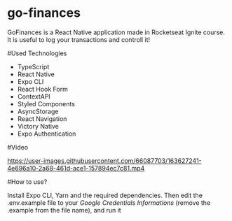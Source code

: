 # go-finances
GoFinances is a React Native application made in Rocketseat Ignite course. It is useful to log your transactions and controll it!

#Used Technologies

- TypeScript
- React Native
- Expo CLI
- React Hook Form
- ContextAPI
- Styled Components
- AsyncStorage
- React Navigation
- Victory Native
- Expo Authentication

#Video

https://user-images.githubusercontent.com/66087703/163627241-4e696a10-2a68-461d-ace1-157894ec7c81.mp4


#How to use?

Install Expo CLI, Yarn and the required dependencies. Then edit the .env.example file to your _Google Credentials Informations_ (remove the .example from the file name), and run it
